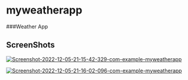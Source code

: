 # myweatherapp

###Weather App 


## ScreenShots



<a href="https://ibb.co/Qn6SHfQ"><img src="https://i.ibb.co/S0KYmPy/Screenshot-2022-12-05-21-15-42-329-com-example-myweatherapp.jpg" alt="Screenshot-2022-12-05-21-15-42-329-com-example-myweatherapp" border="0" /></a>

<a href="https://ibb.co/HK7W8cT"><img src="https://i.ibb.co/2FqD4z3/Screenshot-2022-12-05-21-16-02-096-com-example-myweatherapp.jpg" alt="Screenshot-2022-12-05-21-16-02-096-com-example-myweatherapp" border="0" /></a>
